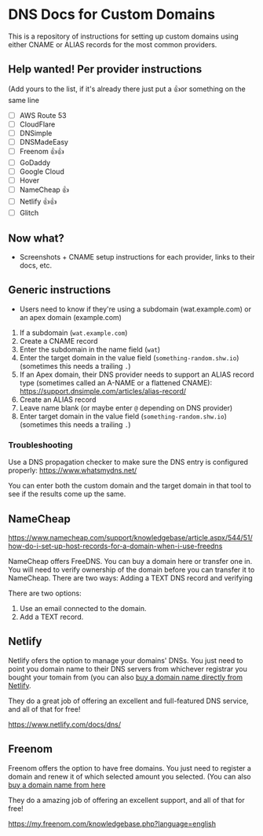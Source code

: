 # DNS Docs for Custom Domains

This is a repository of instructions for setting up custom domains using either CNAME or ALIAS records for the most common providers.

## Help wanted! Per provider instructions
(Add yours to the list, if it's already there just put a 👍or something on the same line

- [ ] AWS Route 53
- [ ] CloudFlare
- [ ] DNSimple
- [ ] DNSMadeEasy
- [ ] Freenom 👍👍
- [ ] GoDaddy
- [ ] Google Cloud
- [ ] Hover
- [ ] NameCheap 👍
- [ ] Netlify 👍👍
- [ ] Glitch

## Now what?

* Screenshots + CNAME setup instructions for each provider, links to their docs, etc.

## Generic instructions

* Users need to know if they're using a subdomain (wat.example.com) or an apex domain (example.com)

1. If a subdomain (`wat.example.com`)
  1. Create a CNAME record
  2. Enter the subdomain in the name field (`wat`)
  3. Enter the target domain in the value field (`something-random.shw.io`) (sometimes this needs a trailing `.`)
2. If an Apex domain, their DNS provider needs to support an ALIAS record type (sometimes called an A-NAME or a flattened CNAME): https://support.dnsimple.com/articles/alias-record/
  1. Create an ALIAS record
  2. Leave name blank (or maybe enter `@` depending on DNS provider)
  3. Enter target domain in the value field (`something-random.shw.io`) (sometimes this needs a trailing `.`)

### Troubleshooting
Use a DNS propagation checker to make sure the DNS entry is configured properly: https://www.whatsmydns.net/

You can enter both the custom domain and the target domain in that tool to see if the results come up the same.

## NameCheap

https://www.namecheap.com/support/knowledgebase/article.aspx/544/51/how-do-i-set-up-host-records-for-a-domain-when-i-use-freedns

NameCheap offers FreeDNS. You can buy a domain here or transfer one in. You will need to verify ownership of the domain before you can transfer it to NameCheap. There are two ways: Adding a TEXT DNS record and verifying

There are two options:

1. Use an email connected to the domain. 
2. Add a TEXT record.


## Netlify

Netlify ofers the option to manage your domains' DNSs. You just need to point you domain name to their DNS servers from whichever registrar you bought your tomain from (you can also [buy a domain name directly from Netlify](https://www.netlify.com/blog/2018/06/19/buy-and-secure-a-custom-domain-through-netlify/).

They do a great job of offering an excellent and full-featured DNS service, and all of that for free!

https://www.netlify.com/docs/dns/

## Freenom

Freenom offers the option to have free domains. You just need to register a domain and renew it of which selected amount you selected. (You can also [buy a domain name from here](https://www.freenom.com/en/index.html?lang=en)

They do a amazing job of offering an excellent support, and all of that for free!

https://my.freenom.com/knowledgebase.php?language=english